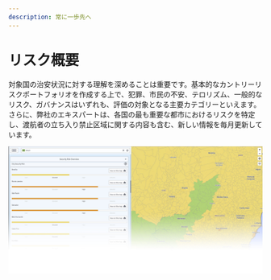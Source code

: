 ```yaml
---
description: 常に一歩先へ
---
```


# リスク概要

対象国の治安状況に対する理解を深めることは重要です。基本的なカントリーリスクポートフォリオを作成する上で、犯罪、市民の不安、テロリズム、一般的なリスク、ガバナンスはいずれも、評価の対象となる主要カテゴリーといえます。さらに、弊社のエキスパートは、各国の最も重要な都市におけるリスクを特定し、渡航者の立ち入り禁止区域に関する内容も含む、新しい情報を毎月更新しています。

![](../.gitbook/assets/p43-img02_axa%20%283%29.jpg)

